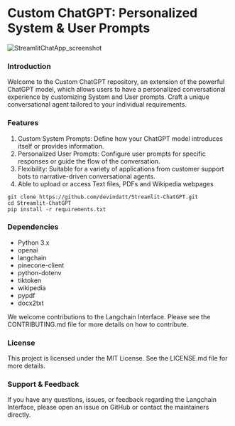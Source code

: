 # Custom ChatGPT: Personalized System & User Prompts

![StreamlitChatApp_screenshot](https://github.com/devindatt/Streamlit-ChatGPT/assets/42626142/ee4b1fbe-0469-4ccd-a99a-05d2eed37fb2)


### Introduction

Welcome to the Custom ChatGPT repository, an extension of the powerful ChatGPT model, which allows users to have a personalized conversational experience by customizing System and User prompts. Craft a unique conversational agent tailored to your individual requirements.

### Features

1) Custom System Prompts: Define how your ChatGPT model introduces itself or provides information.
2) Personalized User Prompts: Configure user prompts for specific responses or guide the flow of the conversation.
3) Flexibility: Suitable for a variety of applications from customer support bots to narrative-driven conversational agents.
4) Able to upload or access Text files, PDFs and Wikipedia webpages

```
git clone https://github.com/devindatt/Streamlit-ChatGPT.git
cd Streamlit-ChatGPT
pip install -r requirements.txt
```

### Dependencies

- Python 3.x
- openai
- langchain
- pinecone-client
- python-dotenv
- tiktoken
- wikipedia
- pypdf
- docx2txt

We welcome contributions to the Langchain Interface. Please see the CONTRIBUTING.md file for more details on how to contribute.

### License

This project is licensed under the MIT License. See the LICENSE.md file for more details.

### Support & Feedback

If you have any questions, issues, or feedback regarding the Langchain Interface, please open an issue on GitHub or contact the maintainers directly.
